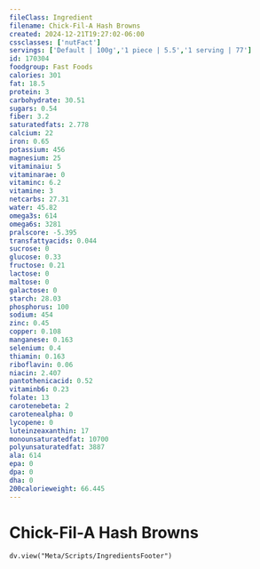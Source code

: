```yaml
---
fileClass: Ingredient
filename: Chick-Fil-A Hash Browns
created: 2024-12-21T19:27:02-06:00
cssclasses: ['nutFact']
servings: ['Default | 100g','1 piece | 5.5','1 serving | 77']
id: 170304
foodgroup: Fast Foods
calories: 301
fat: 18.5
protein: 3
carbohydrate: 30.51
sugars: 0.54
fiber: 3.2
saturatedfats: 2.778
calcium: 22
iron: 0.65
potassium: 456
magnesium: 25
vitaminaiu: 5
vitaminarae: 0
vitaminc: 6.2
vitamine: 3
netcarbs: 27.31
water: 45.82
omega3s: 614
omega6s: 3281
pralscore: -5.395
transfattyacids: 0.044
sucrose: 0
glucose: 0.33
fructose: 0.21
lactose: 0
maltose: 0
galactose: 0
starch: 28.03
phosphorus: 100
sodium: 454
zinc: 0.45
copper: 0.108
manganese: 0.163
selenium: 0.4
thiamin: 0.163
riboflavin: 0.06
niacin: 2.407
pantothenicacid: 0.52
vitaminb6: 0.23
folate: 13
carotenebeta: 2
carotenealpha: 0
lycopene: 0
luteinzeaxanthin: 17
monounsaturatedfat: 10700
polyunsaturatedfat: 3887
ala: 614
epa: 0
dpa: 0
dha: 0
200calorieweight: 66.445
---
```


# Chick-Fil-A Hash Browns

```dataviewjs
dv.view("Meta/Scripts/IngredientsFooter")
```